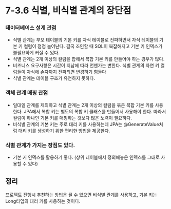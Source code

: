 # 7-3.6 식별, 비식별 관계의 장단점

### 데이터베이스 설계 관점
- 식별 관계는 부모 테이블의 기본 키를 자식 테이블로 전파하면서 자식 테이블의 기본
  키 컬럼이 점점 늘어난다. 결국 조인할 때 SQL이 복잡해지고 기본 키 인덱스가
  불필요하게 커질 수 있다.
- 식별 관계는 2개 이상의 컬럼을 합해서 복합 기본 키를 만들어야 하는 경우가 많다.
- 비즈니스 요구사항은 시간이 지남에 따라 언젠가는 변한다.
  식별 관계의 자연 키 컬럼들이 자식에 손자까지 전파되면 변경하기 힘들다
- 식별 관계는 테이블 구조가 유연하지 못하다.
### 객체 관계 매핑 관점
- 일대일 관계를 제외하고 식별 관계는 2개 이상의 컬럼을 묶은 복합 기본 키를 사용한다.
  JPA에서 복합 키는 별도의 복합 키 클래스를 만들어서 사용해야 한다. 따라서 컬럼이
  하나인 기본 키를 매핑하는 것보다 많은 노력이 필요하다.
- 비식별 관계의 기본 키는 주로 대리 키를 사용하는데 
  JPA는 @GenerateValue처럼 대리 키를 생성하기 위한 편리한 방법을 제공한다.
  
### 식별 관계가 가지는 장점도 있다.
- 기본 키 인덱스를 활용하기 좋다.
  (상위 테이블에서 정의해놓은 인덱스를 그대로 사용할 수 있다)

## 정리
프로젝트 진행시 추천하는 방법은 될 수 있으면 비식별 관계를 사용하고,
기본 키는 Long타입의 대리 키를 사용하는 것이다. 